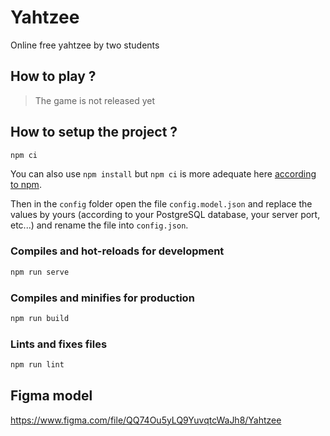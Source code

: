 # Yahtzee

Online free yahtzee by two students

## How to play ?

> The game is not released yet 

## How to setup the project ?

```bash
npm ci
```

You can also use `npm install` but `npm ci` is more adequate here [according to npm](https://docs.npmjs.com/cli/v7/commands/npm-ci).

Then in the `config` folder open the file `config.model.json` and replace the values by yours (according to your PostgreSQL database, your server port, etc...) and rename the file into `config.json`.

### Compiles and hot-reloads for development

```bash
npm run serve
```

### Compiles and minifies for production

```bash
npm run build
```

### Lints and fixes files

```bash
npm run lint
```

## Figma model

https://www.figma.com/file/QQ74Ou5yLQ9YuvqtcWaJh8/Yahtzee
